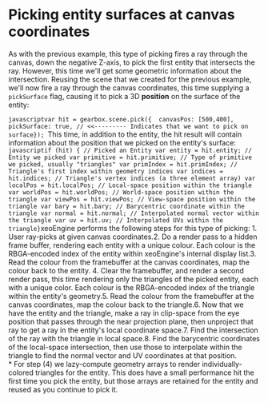 # Picking entity surfaces at canvas coordinates 
As with the previous example, this type of picking fires a ray through the canvas, down the negative Z-axis, to pick the first entity that intersects the ray. However, this time we'll get some geometric information about the intersection.
Reusing the scene that we created for the previous example, we'll now fire a ray through the canvas coordinates, this time supplying a ````pickSurface```` flag, causing it to pick a 3D **position** on the surface of the entity: 

````javascriptvar hit = gearbox.scene.pick({  canvasPos: [500,400], pickSurface: true, // <<--------- Indicates that we want to pick on surface}); ````This time, in addition to the entity, the hit result will contain information about the position that we picked on the entity's surface: ````javascriptif (hit) { // Picked an Entity var entity = hit.entity; // Entity we picked var primitive = hit.primitive; // Type of primitive we picked, usually "triangles" var primIndex = hit.primIndex; // Triangle's first index within geometry indices var indices = hit.indices; // Triangle's vertex indices (a three element array) var localPos = hit.localPos; // Local-space position within the triangle var worldPos = hit.worldPos; // World-space position within the triangle var viewPos = hit.viewPos; // View-space position within the triangle var bary = hit.bary; // Barycentric coordinate within the triangle var normal = hit.normal; // Interpolated normal vector within the triangle var uv = hit.uv; // Interpolated UVs within the triangle}````xeoEngine performs the following steps for this type of picking: 1. User ray-picks at given canvas coordinates.2. Do a render pass to a hidden frame buffer, rendering each entity with a unique colour. Each colour is the RBGA-encoded index of the entity within xeoEngine's internal display list.3. Read the colour from the framebuffer at the canvas coordinates, map the colour back to the entity. 4. Clear the framebuffer, and render a second render pass, this time rendering only the triangles of the picked entity, each with a unique color. Each colour is the RBGA-encoded index of the triangle within the entity's geometry.5. Read the colour from the framebuffer at the canvas coordinates, map the colour back to the triangle.6. Now that we have the entity and the triangle, make a ray in clip-space from the eye position that passes through the near projection plane, then unproject that ray to get a ray in the entity's local coordinate space.7. Find the intersection of the ray with the triangle in local space.8. Find the barycentric coordinates of the local-space intersection, then use those to interpolate within the triangle to find the normal vector and UV coordinates at that position. <br>* For step (4) we lazy-compute geometry arrays to render individually-colored triangles for the entity. This does have a small performance hit the first time you pick the entity, but those arrays are retained for the entity and reused as you continue to pick it.

